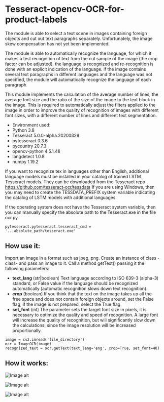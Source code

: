 # Tesseract-opencv-OCR-for-product-labels
The module is able to select a text scene in images containing foreign objects and cut out text paragraphs separately. Unfortunately, the image skew compensation has not yet been implemented.

The module is able to automatically recognize the language, for which it makes a test recognition of text from the cut sample of the image (the crop factor can be adjusted), the language is recognized and re-recognition is done with an explicit indication of the language. If the image contains several text paragraphs in different languages ​​and the language was not specified, the module will automatically recognize the language of each paragraph.

This module implements the calculation of the average number of lines, the average font size and the ratio of the size of the image to the text block in the image. This is required to automatically adjust the filters applied to the image in order to improve the quality of recognition of images with different font sizes, with a different number of lines and different text segmentation.


- Environment used: 
- Python              3.8
- Tesseract           5.0.0-alpha.20200328
- pytesseract         0.3.6
- pycountry           20.7.3
- opencv-python       4.5.1.48
- langdetect          1.0.8
- numpy               1.19.2

If you want to recognize tex in languages other than English, additional language models must be installed in your catalog of trained LSTM Tesseract models. They can be downloaded from the Tesseract repo https://github.com/tesseract-ocr/tessdata
If you are using Windows, then you may need to create the TESSDATA_PREFIX system variable indicating the catalog of LSTM models with additional languages.

If the operating system does not have the Tesseract system variable, then you can manually specify the absolute path to the Tesseract.exe in the file ocr.py.

```
pytesseract.pytesseract.tesseract_cmd = '...absolute_path/tesseract.exe'
```

How use it:
---
Import an image in a format such as jpeg, png.
Create an instance of class -class- and pass an image to it.
Call a method getText() passing it the following parameters:
- **text_lang** (str|boolean) Text language according to ISO 639-3 (alpha-3) standard, or False value if the language should be recognized automatically (automatic recognition slows down text recognition).
- **crop** (boolean)
If you think that the text on the image takes up all the free space and does not contain foreign objects around, set the False flag, if the image is not prepared, select the True flag.
- **set_font** (int)
The parameter sets the target font size in pixels, it is necessary to optimize the quality and speed of recognition. A large font will increase the quality of recognition, but will significantly slow down the calculations, since the image resolution will be increased proportionally.

```
image = cv2.imread('file_directory')
ocr = ImageOCR(image)
recognized_text = ocr.getText(text_lang='eng', crop=True, set_font=40)
```

How it works:
---

![Image alt](https://github.com/a1xg/Tesseract-opencv-OCR-for-product-labels/blob/1a890c0a7a59aced0baadf4c1c029fb061a33b12/readme_images/preprocessing.png)

![Image alt](https://github.com/a1xg/Tesseract-opencv-OCR-for-product-labels/blob/f0ec47a84e0baebccff35c12dc67d1a6e2e41d21/readme_images/OCR.png)

![Image alt](https://github.com/a1xg/Tesseract-opencv-OCR-for-product-labels/blob/19a6fd5c9823a80d8c86b979d0230dd4f3cac006/readme_images/combine_image.png)
